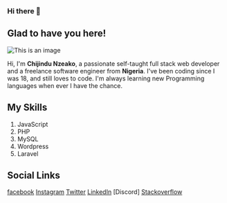 ### Hi there 👋

<!--
**Digi-Coder1/Digi-Coder1** is a ✨ _special_ ✨ repository because its `README.md` (this file) appears on your GitHub profile.

Here are some ideas to get you started:

- 🔭 I’m currently working on ...
- 🌱 I’m currently learning ...
- 👯 I’m looking to collaborate on ...
- 🤔 I’m looking for help with ...
- 💬 Ask me about ...
- 📫 How to reach me: ...
- 😄 Pronouns: ...
- ⚡ Fun fact: ...
-->

## Glad to have you here!

![This is an image](https://scontent.fabb1-1.fna.fbcdn.net/v/t1.6435-9/191791822_101385745498387_1815403153067015604_n.jpg?_nc_cat=108&ccb=1-5&_nc_sid=09cbfe&_nc_eui2=AeFuf9bMMfoClBVqGsWP9c-fOQOd283lfW05A53bzeV9ba4QLYPyg1LkubZsJjEKYLEYB6pFRb2VN-F8oewX806t&_nc_ohc=bKEyfiovVusAX-IrDIO&_nc_ht=scontent.fabb1-1.fna&oh=7a5199cd909ac5d67f070876cdcdffcc&oe=619C461D)

Hi, I'm **Chijindu Nzeako**, a passionate self-taught full stack web developer and a freelance software engineer from **Nigeria**. I've been coding since I was 18, and still loves to code. I'm always learning new Programming languages when ever I have the chance.

## My Skills

1. JavaScript
2. PHP
3. MySQL
4. Wordpress
5. Laravel

## Social Links

[facebook](https://web.facebook.com/nzeako.chijindu.1/)
[Instagram](https://www.instagram.com/digi_coder/)
[Twitter](https://twitter.com/digi_coder/)
[LinkedIn](https://www.linkedin.com/in/chijindunzeako/)
[Discord]
[Stackoverflow](https://stackoverflow.com/users/16476639/digi-coder)
